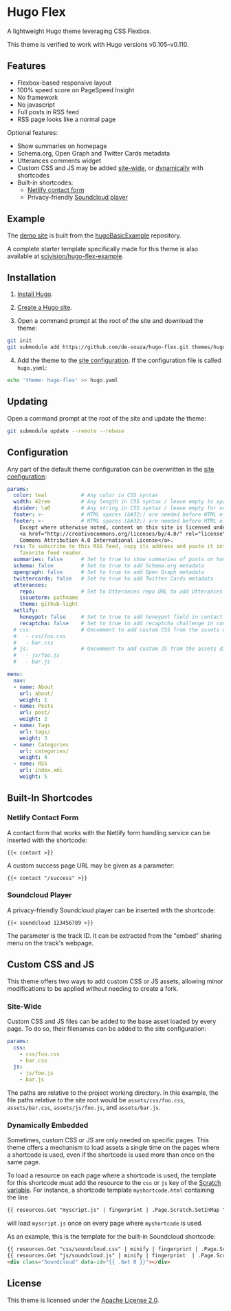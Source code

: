 # Hugo Flex

A lightweight Hugo theme leveraging CSS Flexbox.

This theme is verified to work with Hugo versions v0.105–v0.110.


## Features

- Flexbox-based responsive layout
- 100% speed score on PageSpeed Insight
- No framework
- No javascript
- Full posts in RSS feed
- RSS page looks like a normal page

Optional features:

- Show summaries on homepage
- Schema.org, Open Graph and Twitter Cards metadata
- Utterances comments widget
- Custom CSS and JS may be added [site-wide](#custom-css-and-js), or [dynamically](#dynamically-embedded) with shortcodes
- Built-in shortcodes:
  - [Netlify contact form](#netlify-contact-form)
  - Privacy-friendly [Soundcloud player](#soundcloud-player)


## Example

The [demo site](https://de-souza.github.io/hugo-flex/) is built from the [hugoBasicExample](https://github.com/gohugoio/hugoBasicExample) repository.

A complete starter template specifically made for this theme is also available at [scivision/hugo-flex-example](https://github.com/scivision/hugo-flex-example).


## Installation

1. [Install Hugo](https://gohugo.io/installation/).

2. [Create a Hugo site](https://gohugo.io/getting-started/directory-structure/).

3. Open a command prompt at the root of the site and download the theme:

```bash
git init
git submodule add https://github.com/de-souza/hugo-flex.git themes/hugo-flex
```

4. Add the theme to the [site configuration](https://gohugo.io/getting-started/configuration/). If the configuration file is called `hugo.yaml`:

```bash
echo 'theme: hugo-flex' >> hugo.yaml
```


## Updating

Open a command prompt at the root of the site and update the theme:

```bash
git submodule update --remote --rebase
```


## Configuration

Any part of the default theme configuration can be overwritten in the [site configuration](https://gohugo.io/getting-started/configuration/):

```yaml
params:
  color: teal           # Any color in CSS syntax
  width: 42rem          # Any length in CSS syntax / leave empty to span page
  divider: \a0          # Any string in CSS syntax / leave empty for no divider
  footer: >-            # HTML spaces (&#32;) are needed before HTML elements
  footer: >-            # HTML spaces (&#32;) are needed before HTML elements
    Except where otherwise noted, content on this site is licensed under a &#32;
    <a href="http://creativecommons.org/licenses/by/4.0/" rel="license">Creative
    Commons Attribution 4.0 International License</a>.
  rss: To subscribe to this RSS feed, copy its address and paste it into your
    favorite feed reader.
  summaries: false      # Set to true to show summaries of posts on homepage
  schema: false         # Set to true to add Schema.org metadata
  opengraph: false      # Set to true to add Open Graph metadata
  twittercards: false   # Set to true to add Twitter Cards metadata
  utterances:
    repo:               # Set to Utterances repo URL to add Utterances comments
    issueterm: pathname
    theme: github-light
  netlify:
    honeypot: false     # Set to true to add honeypot field in contact form
    recaptcha: false    # Set to true to add recaptcha challenge in contact form
  # css:                # Uncomment to add custom CSS from the assets directory
  #   - css/foo.css
  #   - bar.css
  # js:                 # Uncomment to add custom JS from the assets directory
  #   - js/foo.js
  #   - bar.js

menu:
  nav:
  - name: About
    url: about/
    weight: 1
  - name: Posts
    url: post/
    weight: 2
  - name: Tags
    url: tags/
    weight: 3
  - name: Categories
    url: categories/
    weight: 4
  - name: RSS
    url: index.xml
    weight: 5
```


## Built-In Shortcodes

### Netlify Contact Form

A contact form that works with the Netlify form handling service can be inserted with the shortcode:

```
{{< contact >}}
```

A custom success page URL may be given as a parameter:

```
{{< contact "/success" >}}
```

### Soundcloud Player

A privacy-friendly Soundcloud player can be inserted with the shortcode:

```
{{< soundcloud 123456789 >}}
```

The parameter is the track ID. It can be extracted from the "embed" sharing menu on the track's webpage.


## Custom CSS and JS

This theme offers two ways to add custom CSS or JS assets, allowing minor modifications to be applied without needing to create a fork.

### Site-Wide

Custom CSS and JS files can be added to the base asset loaded by every page. To do so, their filenames can be added to the site configuration:

```yaml
params:
  css:
    - css/foo.css
    - bar.css
  js:
    - js/foo.js
    - bar.js
```

The paths are relative to the project working directory.
In this example, the file paths relative to the site root would be `assets/css/foo.css`, `assets/bar.css`, `assets/js/foo.js`, and `assets/bar.js`.


### Dynamically Embedded

Sometimes, custom CSS or JS are only needed on specific pages. This theme offers a mechanism to load assets a single time on the pages where a shortcode is used, even if the shortcode is used more than once on the same page.

To load a resource on each page where a shortcode is used, the template for this shortcode must add the resource to the `css` or `js` key of the [Scratch variable](https://gohugo.io/functions/scratch/).
For instance, a shortcode template `myshortcode.html` containing the line

```html
{{ resources.Get "myscript.js" | fingerprint | .Page.Scratch.SetInMap "js" "myscript" }}
```

will load `myscript.js` once on every page where `myshortcode` is used.

As an example, this is the template for the built-in Soundcloud shortcode:

```html
{{ resources.Get "css/soundcloud.css" | minify | fingerprint | .Page.Scratch.SetInMap "css" "soundcloud" }}
{{ resources.Get "js/soundcloud.js" | minify | fingerprint  | .Page.Scratch.SetInMap "js" "soundcloud" }}
<div class="Soundcloud" data-id="{{ .Get 0 }}"></div>
```

## License

This theme is licensed under the [Apache License 2.0](https://github.com/de-souza/hugo-flex/blob/master/LICENSE).
